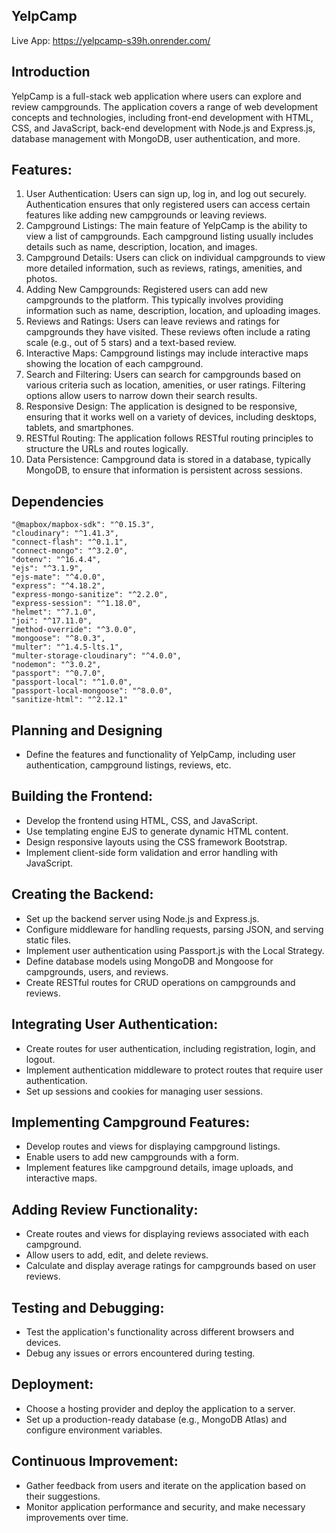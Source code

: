 ## YelpCamp

Live App: https://yelpcamp-s39h.onrender.com/

## Introduction

YelpCamp is a full-stack web application where users can explore and review campgrounds. The application covers a range of web development concepts and technologies, including front-end development with HTML, CSS, and JavaScript, back-end development with Node.js and Express.js, database management with MongoDB, user authentication, and more.


## Features:

1. User Authentication: Users can sign up, log in, and log out securely. Authentication ensures that only registered users can access certain features like adding new campgrounds or leaving reviews.
2. Campground Listings: The main feature of YelpCamp is the ability to view a list of campgrounds. Each campground listing usually includes details such as name, description, location, and images.
3. Campground Details: Users can click on individual campgrounds to view more detailed information, such as reviews, ratings, amenities, and photos.
4. Adding New Campgrounds: Registered users can add new campgrounds to the platform. This typically involves providing information such as name, description, location, and uploading images.
5. Reviews and Ratings: Users can leave reviews and ratings for campgrounds they have visited. These reviews often include a rating scale (e.g., out of 5 stars) and a text-based review.
6. Interactive Maps: Campground listings may include interactive maps showing the location of each campground.
7. Search and Filtering: Users can search for campgrounds based on various criteria such as location, amenities, or user ratings. Filtering options allow users to narrow down their search results.
8. Responsive Design: The application is designed to be responsive, ensuring that it works well on a variety of devices, including desktops, tablets, and smartphones.
9. RESTful Routing: The application follows RESTful routing principles to structure the URLs and routes logically.
10. Data Persistence: Campground data is stored in a database, typically MongoDB, to ensure that information is persistent across sessions.

## Dependencies 
    "@mapbox/mapbox-sdk": "^0.15.3",
    "cloudinary": "^1.41.3",
    "connect-flash": "^0.1.1",
    "connect-mongo": "^3.2.0",
    "dotenv": "^16.4.4",
    "ejs": "^3.1.9",
    "ejs-mate": "^4.0.0",
    "express": "^4.18.2",
    "express-mongo-sanitize": "^2.2.0",
    "express-session": "^1.18.0",
    "helmet": "^7.1.0",
    "joi": "^17.11.0",
    "method-override": "^3.0.0",
    "mongoose": "^8.0.3",
    "multer": "^1.4.5-lts.1",
    "multer-storage-cloudinary": "^4.0.0",
    "nodemon": "^3.0.2",
    "passport": "^0.7.0",
    "passport-local": "^1.0.0",
    "passport-local-mongoose": "^8.0.0",
    "sanitize-html": "^2.12.1"

## Planning and Designing

* Define the features and functionality of YelpCamp, including user authentication, campground listings, reviews, etc.

## Building the Frontend:
* Develop the frontend using HTML, CSS, and JavaScript.
* Use templating engine EJS to generate dynamic HTML content.
* Design responsive layouts using the CSS framework Bootstrap.
* Implement client-side form validation and error handling with JavaScript.

## Creating the Backend:
* Set up the backend server using Node.js and Express.js.
* Configure middleware for handling requests, parsing JSON, and serving static files.
* Implement user authentication using Passport.js with the Local Strategy.
* Define database models using MongoDB and Mongoose for campgrounds, users, and reviews.
* Create RESTful routes for CRUD operations on campgrounds and reviews.

## Integrating User Authentication:
* Create routes for user authentication, including registration, login, and logout.
* Implement authentication middleware to protect routes that require user authentication.
* Set up sessions and cookies for managing user sessions.

## Implementing Campground Features:
* Develop routes and views for displaying campground listings.
* Enable users to add new campgrounds with a form.
* Implement features like campground details, image uploads, and interactive maps.

## Adding Review Functionality:
* Create routes and views for displaying reviews associated with each campground.
* Allow users to add, edit, and delete reviews.
* Calculate and display average ratings for campgrounds based on user reviews.

## Testing and Debugging:
* Test the application's functionality across different browsers and devices.
* Debug any issues or errors encountered during testing.

## Deployment:
* Choose a hosting provider and deploy the application to a server.
* Set up a production-ready database (e.g., MongoDB Atlas) and configure environment variables.

## Continuous Improvement:
* Gather feedback from users and iterate on the application based on their suggestions.
* Monitor application performance and security, and make necessary improvements over time.
